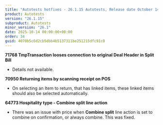 ```yaml
---
title: "Autotests hotfixes - 26.1.15 Autotests, Release date October 14, 2025 - Hotfixes"
product: Autotests
version: "26.1.15"
subproduct: Autotests
minor_version: "26.1"
date: 2025-10-14 00:00:00+00:00
order: 34
guid: 4070b5c6d2cb5dbb4b5137311be251215dfc91c0
---
```


<strong>71768 TmpTransaction looses connection to original Deal Header in Split Bill</strong>
<ul><li>Details not available.</li></ul>
<strong>70950 Returning items by scanning receipt on POS</strong>
<ul><li>On selecting an Item to return, that has linked items, these linked items should also be selected automatically.</li></ul>
<strong>64773 Hospitality type - Combine split line action</strong>
<ul><li>There was an issue with price when <b>Combine split</b> line action is set to combine on confirmation, or always combine. This was fixed.</li></ul>
